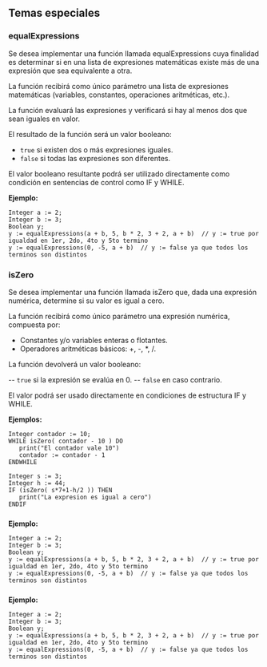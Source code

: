 ## Temas especiales

### equalExpressions
Se desea implementar una función llamada equalExpressions cuya finalidad es determinar si en una lista de expresiones matemáticas existe más de una expresión que sea equivalente a otra.

La función recibirá como único parámetro una lista de expresiones matemáticas (variables, constantes, operaciones aritméticas, etc.).

La función evaluará las expresiones y verificará si hay al menos dos que sean iguales en valor.

El resultado de la función será un valor booleano:
- `true` si existen dos o más expresiones iguales.
- `false` si todas las expresiones son diferentes.

El valor booleano resultante podrá ser utilizado directamente como condición en sentencias de control como IF y WHILE.

**Ejemplo:**
```
Integer a := 2;
Integer b := 3;
Boolean y;
y := equalExpressions(a + b, 5, b * 2, 3 + 2, a + b)  // y := true por igualdad en 1er, 2do, 4to y 5to termino
y := equalExpressions(0, -5, a + b)  // y := false ya que todos los terminos son distintos
```
### isZero
Se desea implementar una función llamada isZero que, dada una expresión numérica, determine si su valor es igual a cero.

La función recibirá como único parámetro una expresión numérica, compuesta por:
- Constantes y/o variables enteras o flotantes.
- Operadores aritméticas básicos: +, -, *, /.
  
La función devolverá un valor booleano:

-- `true` si la expresión se evalúa en 0.
-- `false` en caso contrario.

El valor podrá ser usado directamente en condiciones de estructura IF y WHILE.

**Ejemplos:**
```
Integer contador := 10;
WHILE isZero( contador - 10 ) DO
   print("El contador vale 10")
   contador := contador - 1
ENDWHILE

Integer s := 3;
Integer h := 44;
IF (isZero( s*7+1-h/2 )) THEN
   print("La expresion es igual a cero")
ENDIF
```
### 
**Ejemplo:**
```
Integer a := 2;
Integer b := 3;
Boolean y;
y := equalExpressions(a + b, 5, b * 2, 3 + 2, a + b)  // y := true por igualdad en 1er, 2do, 4to y 5to termino
y := equalExpressions(0, -5, a + b)  // y := false ya que todos los terminos son distintos
```
### 
**Ejemplo:**
```
Integer a := 2;
Integer b := 3;
Boolean y;
y := equalExpressions(a + b, 5, b * 2, 3 + 2, a + b)  // y := true por igualdad en 1er, 2do, 4to y 5to termino
y := equalExpressions(0, -5, a + b)  // y := false ya que todos los terminos son distintos
```
